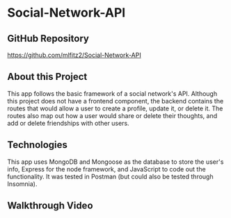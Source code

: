 # Social-Network-API

## GitHub Repository
https://github.com/mlfitz2/Social-Network-API

## About this Project
This app follows the basic framework of a social network's API. Although this project does not have a frontend component, the backend contains the routes that would allow a user to create a profile, update it, or delete it. The routes also map out how a user would share or delete their thoughts, and add or delete friendships with other users.

## Technologies

This app uses MongoDB and Mongoose as the database to store the user's info, Express for the node framework, and JavaScript to code out the functionality. It was tested in Postman (but could also be tested through Insomnia).

## Walkthrough Video